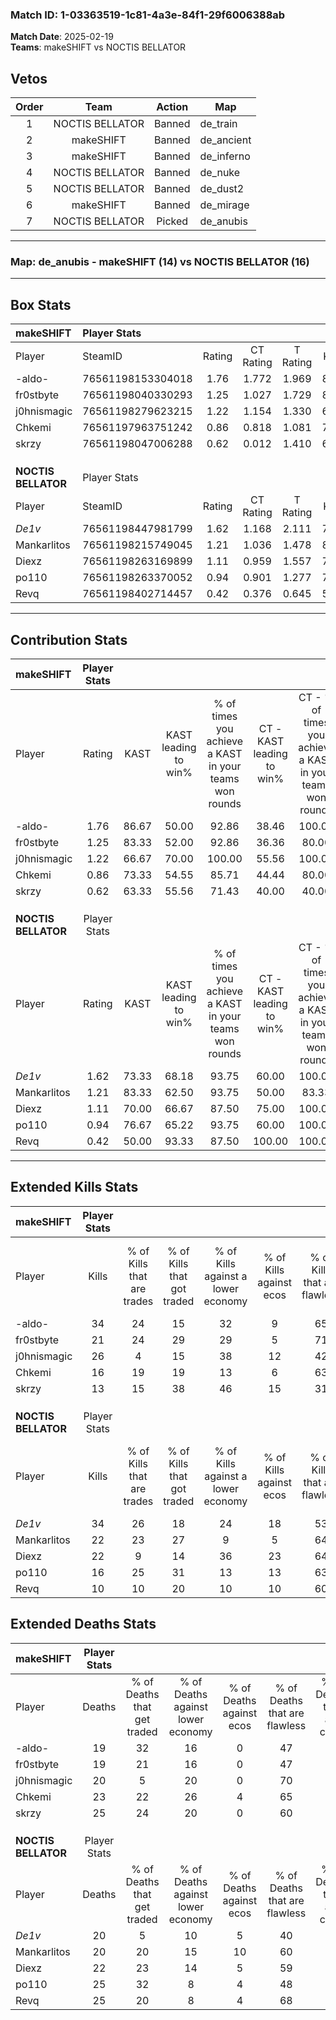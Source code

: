 ### Match ID: 1-03363519-1c81-4a3e-84f1-29f6006388ab  
**Match Date**: 2025-02-19  
**Teams**: makeSHIFT vs NOCTIS BELLATOR  

## Vetos  

| Order | Team | Action | Map |
| :---: | :--: | :----: | --- |
| 1 | NOCTIS BELLATOR | Banned | de_train |
| 2 | makeSHIFT | Banned | de_ancient |
| 3 | makeSHIFT | Banned | de_inferno |
| 4 | NOCTIS BELLATOR | Banned | de_nuke |
| 5 | NOCTIS BELLATOR | Banned | de_dust2 |
| 6 | makeSHIFT | Banned | de_mirage |
| 7 | NOCTIS BELLATOR | Picked | de_anubis |

---  

### **Map**: de_anubis - makeSHIFT (14) vs NOCTIS BELLATOR (16)  
---  

## Box Stats  

| **makeSHIFT**       | Player Stats      |        |           |          |       |       |       |         |        |      |     |
| :- | :- | :-: | :-: | :-: | :-: | :-: | :-: | :-: | :-: | :-: | :-: |
| Player              | SteamID           | Rating | CT Rating | T Rating | KAST  |  ADR  | Kills | Assists | Deaths | K/D  | HS% |
| -aldo-              | 76561198153304018 |  1.76  |   1.772   |  1.969   | 86.67 | 121.3 |  34   |   10    |   19   | 1.79 | 47  |
| fr0stbyte           | 76561198040330293 |  1.25  |   1.027   |  1.729   | 83.33 | 87.4  |  21   |    9    |   19   | 1.11 | 57  |
| j0hnismagic         | 76561198279623215 |  1.22  |   1.154   |  1.330   | 66.67 | 85.8  |  26   |    2    |   20   | 1.30 | 30  |
| Chkemi              | 76561197963751242 |  0.86  |   0.818   |  1.081   | 73.33 | 55.6  |  16   |   10    |   23   | 0.70 | 62  |
| skrzy               | 76561198047006288 |  0.62  |   0.012   |  1.410   | 63.33 | 47.1  |  13   |    6    |   25   | 0.52 | 46  |
|                     |                   |        |           |          |       |       |       |         |        |      |     |
|                     |                   |        |           |          |       |       |       |         |        |      |     |
|                     |                   |        |           |          |       |       |       |         |        |      |     |
| **NOCTIS BELLATOR** | Player Stats      |        |           |          |       |       |       |         |        |      |     |
| Player              | SteamID           | Rating | CT Rating | T Rating | KAST  |  ADR  | Kills | Assists | Deaths | K/D  | HS% |
| _De1v_              | 76561198447981799 |  1.62  |   1.168   |  2.111   | 73.33 | 118.9 |  34   |    6    |   20   | 1.70 | 55  |
| Mankarlitos         | 76561198215749045 |  1.21  |   1.036   |  1.478   | 83.33 | 77.7  |  22   |    4    |   20   | 1.10 | 45  |
| Diexz               | 76561198263169899 |  1.11  |   0.959   |  1.557   | 70.00 | 84.7  |  22   |    6    |   22   | 1.00 | 50  |
| po110               | 76561198263370052 |  0.94  |   0.901   |  1.277   | 76.67 | 78.2  |  16   |   17    |   25   | 0.64 | 43  |
| Revq                | 76561198402714457 |  0.42  |   0.376   |  0.645   | 50.00 | 42.0  |  10   |    5    |   25   | 0.40 | 20  |
---  

## Contribution Stats  

| **makeSHIFT**       | Player Stats |       |                      |                                                        |                           |                                                             |                          |                                                            |
| :- | :-: | :-: | :-: | :-: | :-: | :-: | :-: | :-: |
| Player              |    Rating    | KAST  | KAST leading to win% | % of times you achieve a KAST in your teams won rounds | CT - KAST leading to win% | CT - % of times you achieve a KAST in your teams won rounds | T - KAST leading to win% | T - % of times you achieve a KAST in your teams won rounds |
| -aldo-              |     1.76     | 86.67 |        50.00         |                         92.86                          |           38.46           |                           100.00                            |          61.54           |                           88.89                            |
| fr0stbyte           |     1.25     | 83.33 |        52.00         |                         92.86                          |           36.36           |                            80.00                            |          64.29           |                           100.00                           |
| j0hnismagic         |     1.22     | 66.67 |        70.00         |                         100.00                         |           55.56           |                           100.00                            |          81.82           |                           100.00                           |
| Chkemi              |     0.86     | 73.33 |        54.55         |                         85.71                          |           44.44           |                            80.00                            |          61.54           |                           88.89                            |
| skrzy               |     0.62     | 63.33 |        55.56         |                         71.43                          |           40.00           |                            40.00                            |          61.54           |                           88.89                            |
|                     |              |       |                      |                                                        |                           |                                                             |                          |                                                            |
|                     |              |       |                      |                                                        |                           |                                                             |                          |                                                            |
|                     |              |       |                      |                                                        |                           |                                                             |                          |                                                            |
| **NOCTIS BELLATOR** | Player Stats |       |                      |                                                        |                           |                                                             |                          |                                                            |
| Player              |    Rating    | KAST  | KAST leading to win% | % of times you achieve a KAST in your teams won rounds | CT - KAST leading to win% | CT - % of times you achieve a KAST in your teams won rounds | T - KAST leading to win% | T - % of times you achieve a KAST in your teams won rounds |
| _De1v_              |     1.62     | 73.33 |        68.18         |                         93.75                          |           60.00           |                           100.00                            |          75.00           |                           90.00                            |
| Mankarlitos         |     1.21     | 83.33 |        62.50         |                         93.75                          |           50.00           |                            83.33                            |          71.43           |                           100.00                           |
| Diexz               |     1.11     | 70.00 |        66.67         |                         87.50                          |           75.00           |                           100.00                            |          61.54           |                           80.00                            |
| po110               |     0.94     | 76.67 |        65.22         |                         93.75                          |           60.00           |                           100.00                            |          69.23           |                           90.00                            |
| Revq                |     0.42     | 50.00 |        93.33         |                         87.50                          |          100.00           |                           100.00                            |          88.89           |                           80.00                            |
---  

## Extended Kills Stats  

| **makeSHIFT**       | Player Stats |                            |                            |                                    |                         |                              |                                 |                                       |                    |           |
| :- | :-: | :-: | :-: | :-: | :-: | :-: | :-: | :-: | :-: | :-: |
| Player              |    Kills     | % of Kills that are trades | % of Kills that got traded | % of Kills against a lower economy | % of Kills against ecos | % of Kills that are flawless | % of Kills that are close duels | % of Kills that are assisted by flash | Pistol Round Kills | AWP Kills |
| -aldo-              |      34      |             24             |             15             |                 32                 |            9            |              65              |                6                |                   3                   |         2          |     1     |
| fr0stbyte           |      21      |             24             |             29             |                 29                 |            5            |              71              |               14                |                   0                   |         0          |     5     |
| j0hnismagic         |      26      |             4              |             15             |                 38                 |           12            |              42              |               12                |                   8                   |         8          |     2     |
| Chkemi              |      16      |             19             |             19             |                 13                 |            6            |              63              |                0                |                   0                   |         0          |     1     |
| skrzy               |      13      |             15             |             38             |                 46                 |           15            |              31              |               15                |                   0                   |         0          |     1     |
|                     |              |                            |                            |                                    |                         |                              |                                 |                                       |                    |           |
|                     |              |                            |                            |                                    |                         |                              |                                 |                                       |                    |           |
|                     |              |                            |                            |                                    |                         |                              |                                 |                                       |                    |           |
| **NOCTIS BELLATOR** | Player Stats |                            |                            |                                    |                         |                              |                                 |                                       |                    |           |
| Player              |    Kills     | % of Kills that are trades | % of Kills that got traded | % of Kills against a lower economy | % of Kills against ecos | % of Kills that are flawless | % of Kills that are close duels | % of Kills that are assisted by flash | Pistol Round Kills | AWP Kills |
| _De1v_              |      34      |             26             |             18             |                 24                 |           18            |              53              |                6                |                   0                   |         0          |     1     |
| Mankarlitos         |      22      |             23             |             27             |                 9                  |            5            |              64              |                0                |                   0                   |         5          |     1     |
| Diexz               |      22      |             9              |             14             |                 36                 |           23            |              64              |                5                |                   9                   |         1          |     3     |
| po110               |      16      |             25             |             31             |                 13                 |           13            |              63              |               19                |                   0                   |         2          |     0     |
| Revq                |      10      |             10             |             20             |                 10                 |           10            |              60              |               10                |                   0                   |         0          |     0     |
## Extended Deaths Stats  

| **makeSHIFT**       | Player Stats |                             |                                   |                          |                               |                            |                           |               |
| :- | :-: | :-: | :-: | :-: | :-: | :-: | :-: | :-: |
| Player              |    Deaths    | % of Deaths that get traded | % of Deaths against lower economy | % of Deaths against ecos | % of Deaths that are flawless | % of Deaths that are close | % of Deaths while blinded | Deaths to AWP |
| -aldo-              |      19      |             32              |                16                 |            0             |              47               |             5              |             0             |       1       |
| fr0stbyte           |      19      |             21              |                16                 |            0             |              47               |             26             |             5             |       1       |
| j0hnismagic         |      20      |              5              |                20                 |            0             |              70               |             5              |             0             |       2       |
| Chkemi              |      23      |             22              |                26                 |            4             |              65               |             0              |             0             |       3       |
| skrzy               |      25      |             24              |                20                 |            0             |              60               |             0              |             4             |       1       |
|                     |              |                             |                                   |                          |                               |                            |                           |               |
|                     |              |                             |                                   |                          |                               |                            |                           |               |
|                     |              |                             |                                   |                          |                               |                            |                           |               |
| **NOCTIS BELLATOR** | Player Stats |                             |                                   |                          |                               |                            |                           |               |
| Player              |    Deaths    | % of Deaths that get traded | % of Deaths against lower economy | % of Deaths against ecos | % of Deaths that are flawless | % of Deaths that are close | % of Deaths while blinded | Deaths to AWP |
| _De1v_              |      20      |              5              |                10                 |            5             |              40               |             10             |             0             |       2       |
| Mankarlitos         |      20      |             20              |                15                 |            10            |              60               |             10             |             5             |       1       |
| Diexz               |      22      |             23              |                14                 |            5             |              59               |             18             |             0             |       2       |
| po110               |      25      |             32              |                 8                 |            4             |              48               |             4              |             4             |       2       |
| Revq                |      25      |             20              |                 8                 |            4             |              68               |             4              |             4             |       3       |
